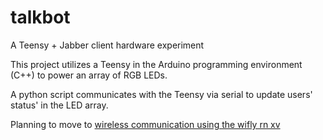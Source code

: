 talkbot
=======

A Teensy + Jabber client hardware experiment

This project utilizes a Teensy in the Arduino programming environment (C++) to power an array of RGB LEDs. 

A python script communicates with the Teensy via serial to update users' status' in the LED array.

Planning to move to [wireless communication using the wifly rn xv](http://jamesgregson.blogspot.com/2013/03/setting-up-wifly-rn-xv-with-teensy-30.html)
